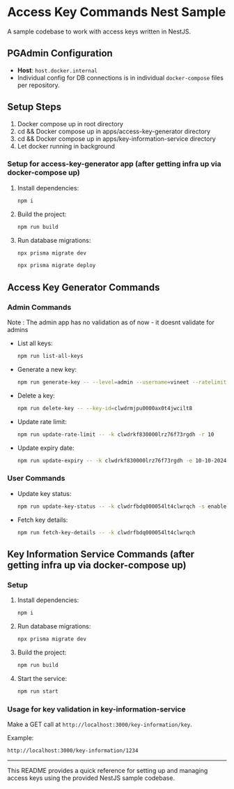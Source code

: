 # Access Key Commands Nest Sample

A sample codebase to work with access keys written in NestJS.

## PGAdmin Configuration
- **Host**: `host.docker.internal`
- Individual config for DB connections is in individual `docker-compose` files per repository.


## Setup Steps
1. Docker compose up in root directory
2. cd && Docker compose up in apps/access-key-generator directory
3. cd && Docker compose up in apps/key-information-service directory
4. Let docker running in background

### Setup for access-key-generator app (after getting infra up via docker-compose up)
1. Install dependencies:
   ```bash
   npm i
   ```
2. Build the project:
   ```bash
   npm run build
   ```
3. Run database migrations:
   ```bash
   npx prisma migrate dev
   ```
     ```bash
   npx prisma migrate deploy
   ```
## Access Key Generator Commands
### Admin Commands
Note : The admin app has no validation as of now - it doesnt validate for admins
- List all keys:
  ```bash
  npm run list-all-keys
  ```
- Generate a new key:
  ```bash
  npm run generate-key -- --level=admin --username=vineet --ratelimit=10 --expiry=10-11-2024
  ```
- Delete a key:
  ```bash
  npm run delete-key -- --key-id=clwdrmjpu0000ax0t4jwcilt8
  ```
- Update rate limit:
  ```bash
  npm run update-rate-limit -- -k clwdrkf830000lrz76f73rgdh -r 10
  ```
- Update expiry date:
  ```bash
  npm run update-expiry -- -k clwdrkf830000lrz76f73rgdh -e 10-10-2024
  ```

### User Commands
- Update key status:
  ```bash
  npm run update-key-status -- -k clwdrfbdq000054lt4clwrqch -s enabled
  ```
- Fetch key details:
  ```bash
  npm run fetch-key-details -- -k clwdrfbdq000054lt4clwrqch
  ```

## Key Information Service Commands (after getting infra up via docker-compose up)

### Setup
1. Install dependencies:
   ```bash
   npm i
   ```
2. Run database migrations:
   ```bash
   npx prisma migrate dev
   ```
3. Build the project:
   ```bash
   npm run build
   ```
4. Start the service:
   ```bash
   npm run start
   ```

### Usage for key validation in key-information-service
Make a GET call at `http://localhost:3000/key-information/key`.

Example:
```bash
http://localhost:3000/key-information/1234
```

---

This README provides a quick reference for setting up and managing access keys using the provided NestJS sample codebase.